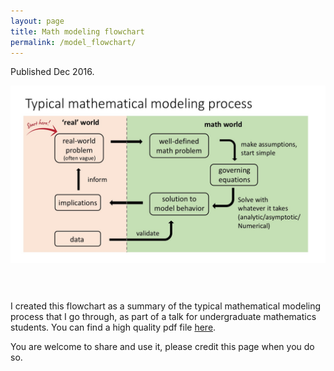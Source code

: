 ```yaml
---
layout: page
title: Math modeling flowchart
permalink: /model_flowchart/
---
```

Published Dec 2016.



<img style="float: left; margin: 0px 30px 60px 0px;" src="../files/Model_flowchart/math_model_flowchart.jpg" width = "600"/>



I created this flowchart as a summary of the typical mathematical modeling process that I go through, as part of a talk for undergraduate mathematics students. You can find a high quality pdf file [here](/files/Model_flowchart/math_model_flowchart.pdf). 

You are welcome to share and use it, please credit this page when you do so. 


